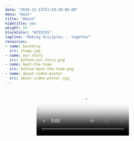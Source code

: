 ```yaml
---
date: "2016-12-13T21:59:28-08:00"
menu: "main"
title: "About"
hidetitle: yes
weight: 10
blockColor: "#255535"
tagline: "Making disciples... together"
resources:
- name: backdrop
  src: stump.jpg
- name: our-story
  src: button-our-story.png
- name: meet-the-team
  src: button-meet-the-team.png
- name: about-video-poster
  src: about-video-poster.jpg
---
```


<div class="container">
  <div class="row">
    <div class="col-lg-10 col-lg-offset-1 col-md-12 col-sm-12 col-xs-12" style="text-align: center;">
      <video 
        controls="true"
        poster="{{< img-permalink "about-video-poster" >}}" 
        style="width: 100%;">
        <source src="/video/about-arbor.m4v" />
      </video>
    </div>
  </div>
</div>
<div class="page-buttons" style="display: none;">
  <a href="our-story/" style="border: none;" >{{< img-retina "our-story" >}}</a>
  <img class="separator" src="img/nav-separator.png" />
  <a href="team/" style="border: none;" >{{< img-retina "meet-the-team" >}}</a>
</div>


